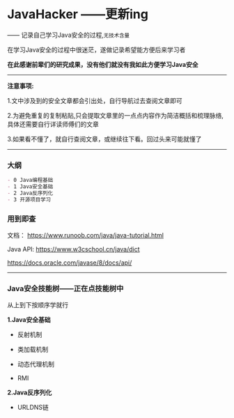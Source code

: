 # JavaHacker ——更新ing

—— 记录自己学习Java安全的过程,`无技术含量`

在学习Java安全的过程中很迷茫，遂做记录希望能方便后来学习者

**在此感谢前辈们的研究成果，没有他们就没有我如此方便学习Java安全**

---

**注意事项:**

1.文中涉及到的安全文章都会引出处，自行导航过去查阅文章即可

2.为避免重复的复制粘贴,只会提取文章里的一点点内容作为简洁概括和梳理脉络,具体还需要自行详读师傅们的文章

3.如果看不懂了，就自行查阅文章，或继续往下看。回过头来可能就懂了

---

### 大纲

```md
- 0 Java编程基础
- 1 Java安全基础
- 2 Java反序列化
- 3 开源项目学习
```

### 用到即查

文档：
https://www.runoob.com/java/java-tutorial.html

Java API:
https://www.w3cschool.cn/java/dict

https://docs.oracle.com/javase/8/docs/api/



---

### Java安全技能树——正在点技能树中

从上到下按顺序学就行

**1.Java安全基础**

- 反射机制

-  类加载机制
-  动态代理机制
-  RMI

**2.Java反序列化**

- URLDNS链